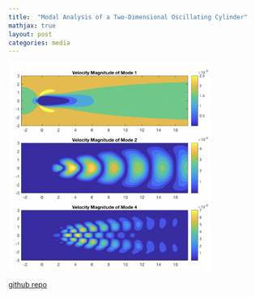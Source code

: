 ```yaml
---
title:  "Modal Analysis of a Two-Dimensional Oscillating Cylinder"
mathjax: true
layout: post
categories: media
---
```


<!-- ![stationary](/media/stationary.png) -->
<div class="photo"><img src="/media/stationary.png" width="400px" /></div>

[github repo](https://github.com/smkondo/oscillatingcylinder)

